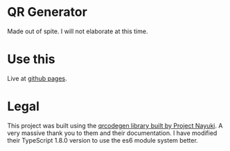 # QR Generator
Made out of spite. I will not elaborate at this time.

# Use this
Live at [github pages](https://widumu.github.io/qr/).

# Legal
This project was built using the [qrcodegen library built by Project Nayuki](https://www.nayuki.io/page/qr-code-generator-library). A very massive thank you to them and their documentation. I have modified their TypeScript 1.8.0 version to use the es6 module system better.
